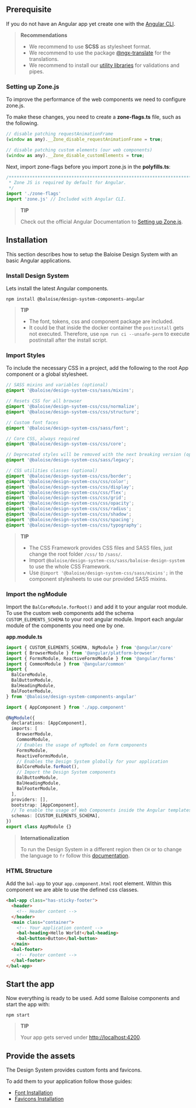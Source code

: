 ## Prerequisite

If you do not have an Angular app yet create one with the [Angular CLI](https://angular.io/guide/setup-local).

> **Recommendations**
>
> - We recommend to use **SCSS** as stylesheet format.
> - We recommend to use the package [@ngx-translate](https://github.com/ngx-translate/core) for the translations.
> - We recommend to install our [utility libraries](https://github.com/baloise/web-app-utils) for validations and pipes.

<!-- ### Deep import config

To use/ignore deep imports in an Angular applications create a file called `ngcc.config.js` in the root folder and add the following content.

```javascript
module.exports = {
  packages: {
    '@baloise/design-system-components-angular': {
      ignorableDeepImportMatchers: [/@baloise\//],
    },
  },
}
``` -->

### Setting up Zone.js

To improve the performance of the web components we need to configure zone.js.

To make these changes, you need to create a **zone-flags.ts** file, such as the following.

```javascript
// disable patching requestAnimationFrame
(window as any).__Zone_disable_requestAnimationFrame = true;

// disable patching custom elements (our web components)
(window as any).__Zone_disable_customElements = true;
```

Next, import zone-flags before you import zone.js in the **polyfills.ts**:

```typescript
/***************************************************************************************************
 * Zone JS is required by default for Angular.
 */
import './zone-flags'
import 'zone.js' // Included with Angular CLI.
```

> **TIP**
>
> Check out the official Angular Documentation to [Setting up Zone.js](https://angular.io/guide/zone#setting-up-zonejs).

## Installation

This section describes how to setup the Baloise Design System with an basic Angular applications.

### Install Design System

Lets install the latest Angular components.

```
npm install @baloise/design-system-components-angular

```

> **TIP**
>
> - The font, tokens, css and component package are included.
> - It could be that inside the docker container the `postinstall` gets not executed. Therefore, use `npm run ci --unsafe-perm` to execute postinstall after the install script.

### Import Styles

To include the necessary CSS in a project, add the following to the root App component or a global stylesheet.

```scss
// SASS mixins and variables (optional)
@import '@baloise/design-system-css/sass/mixins';

// Resets CSS for all browser
@import '@baloise/design-system-css/css/normalize';
@import '@baloise/design-system-css/css/structure';

// Custom font faces
@import '@baloise/design-system-css/sass/font';

// Core CSS, always required
@import '@baloise/design-system-css/css/core';

// Deprecated styles will be removed with the next breaking version (optional)
@import '@baloise/design-system-css/sass/legacy';

// CSS utilities classes (optional)
@import '@baloise/design-system-css/css/border';
@import '@baloise/design-system-css/css/color';
@import '@baloise/design-system-css/css/display';
@import '@baloise/design-system-css/css/flex';
@import '@baloise/design-system-css/css/grid';
@import '@baloise/design-system-css/css/opacity';
@import '@baloise/design-system-css/css/radius';
@import '@baloise/design-system-css/css/shadow';
@import '@baloise/design-system-css/css/spacing';
@import '@baloise/design-system-css/css/typography';
```

> **TIP**
>
> - The CSS Framework provides CSS files and SASS files, just change the root folder `/css/` to `/sass/`.
> - Import `@baloise/design-system-css/sass/baloise-design-system` to use the whole CSS Framework.
> - Use `@import '@baloise/design-system-css/sass/mixins';` in the component stylesheets to use our provided SASS mixins.

### Import the ngModule

Import the `BalCoreModule.forRoot()` and add it to your angular root module. To use the custom web components add the schema `CUSTOM_ELEMENTS_SCHEMA` to your root angular module.
Import each angular module of the components you need one by one.

**app.module.ts**

```typescript
import { CUSTOM_ELEMENTS_SCHEMA, NgModule } from '@angular/core'
import { BrowserModule } from '@angular/platform-browser'
import { FormsModule, ReactiveFormsModule } from '@angular/forms'
import { CommonModule } from '@angular/common'
import {
  BalCoreModule,
  BalButtonModule,
  BalHeadingModule,
  BalFooterModule,
} from '@baloise/design-system-components-angular'

import { AppComponent } from './app.component'

@NgModule({
  declarations: [AppComponent],
  imports: [
    BrowserModule,
    CommonModule,
    // Enables the usage of ngModel on form components
    FormsModule,
    ReactiveFormsModule,
    // Enables the Design System globally for your application
    BalCoreModule.forRoot(),
    // Import the Design System components
    BalButtonModule,
    BalHeadingModule,
    BalFooterModule,
  ],
  providers: [],
  bootstrap: [AppComponent],
  // To enable the usage of Web Components inside the Angular templates.
  schemas: [CUSTOM_ELEMENTS_SCHEMA],
})
export class AppModule {}
```

> **Internationalization**
>
> To run the Design System in a different region then `CH` or to change the language to `fr` follow this [documentation](https://baloise-design-system.vercel.app/?path=/docs/development-guides-internationalization--page).

### HTML Structure

Add the `bal-app` to your `app.component.html` root element. Within this component we are able to use the defined css classes.

```html
<bal-app class="has-sticky-footer">
  <header>
    <!-- Header content -->
  </header>
  <main class="container">
    <!-- Your application content -->
    <bal-heading>Hello World!</bal-heading>
    <bal-button>Button</bal-button>
  </main>
  <bal-footer>
    <!-- Footer content -->
  </bal-footer>
</bal-app>
```

<!-- ### Improve initial page load

The browser needs some time to load the web-components, because of that when the page is loaded we see some unfinished layout.
To avoid that set the below style tag into your head of the `index.html`. This will hide the app content until the web-components are ready.

```html
<style>
  .bal-body {
    visibility: hidden;
  }
</style>
```

Next set the class `.bal-body` to your app container. In the most cases it is the body element of your `index.html`. -->

## Start the app

Now everything is ready to be used. Add some Baloise components and start the app with:

```
npm start
```

> **TIP**
>
> Your app gets served under [http://localhost:4200](http://localhost:4200).

## Provide the assets

The Design System provides custom fonts and favicons.

To add them to your application follow those guides:

- [Font Installation](../?path=/docs/foundation-typography-development--heading-and-display#installation)
- [Favicons Installation](../?path=/docs/foundation-brand-assets-development--logo#favicons)
